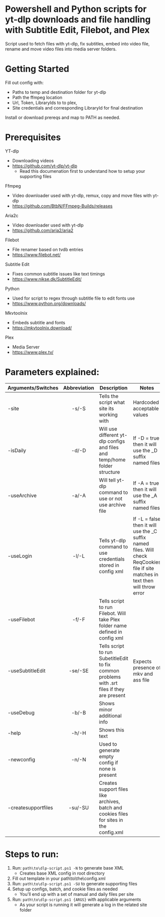 # Powershell and Python scripts for yt-dlp downloads and file handling with Subtitle Edit, Filebot, and Plex

Script used to fetch files with yt-dlp, fix subtitles, embed into video file, rename and move video files into media server folders.

# Getting Started

Fill out config with:
- Paths to temp and destination folder for yt-dlp
- Path the ffmpeg location
- Url, Token, LibraryIds to to plex, 
- Site credentials and corresponding LibraryId for final destination

Install or download prereqs and map to PATH as needed.

# Prerequisites

YT-dlp
- Downloading videos
- https://github.com/yt-dlp/yt-dlp
  - Read this documenation first to understand how to setup your supporting files

Ffmpeg
- Video downloader used with yt-dlp, remux, copy and move files with yt-dlp
- https://github.com/BtbN/FFmpeg-Builds/releases

Aria2c
- Video downloader used with yt-dlp
- https://github.com/aria2/aria2

Filebot
- File renamer based on tvdb entries
- https://www.filebot.net/

Subtitle Edit
- Fixes common subtitle issues like text timings
- https://www.nikse.dk/SubtitleEdit/

Python
- Used for script to regex through subtitle file to edit fonts use
- https://www.python.org/downloads/

Mkvtoolnix
- Embeds subtitle and fonts
- https://mkvtoolnix.download/

Plex
- Media Server
- https://www.plex.tv/

# Parameters explained:
| Arguments/Switches | Abbreviation | Description|Notes|
 :--- | :---: | --- | --- 
|-site|-s/-S|Tells the script what site its working with|Hardcoded acceptable values|
|-isDaily|-d/-D|Will use different yt-dlp configs and files and temp/home folder structure| If -D = true then it will use the \_D suffix named files|
|-useArchive|-a/-A|Will tell yt-dlp command to use or not use archive file| If -A = true then it will use the \_A suffix named files|
|-useLogin|-l/-L|Tells yt-dlp command to use credentials stored in config xml| If -L = false then it will use the \_C suffix named files. Will check ReqCookies file if site matches in text then will throw error|
|-useFilebot|-f/-F|Tells script to run Filebot. Will take Plex folder name defined in config xml| |
|-useSubtitleEdit|-se/-SE|Tells script to run SubetitleEdit to fix common problems with .srt files if they are present| Expects presence of mkv and ass file |
|-useDebug|-b/-B| Shows minor additional info| |
|-help|-h/-H|Shows this text| |
|-newconfig|-n/-N|Used to generate empty config if none is present| |
|-createsupportfiles|-su/-SU|Creates support files like archives, batch and cookies files for sites in the config.xml| |

# Steps to run:
1. Run: `path\to\dlp-script.ps1 -N` to generate base XML
   - Creates base XML config in root directory
2. Fill out template in your path\to\the\config.xml
3. Run: `path\to\dlp-script.ps1 -SU` to generate supporting files
4. Setup up configs, batch, and cookie files as needed
   - You'll end up with a set of manual and daily files per site
5. Run: `path\to\dlp-script.ps1 {ARGS}` with applicable arguments
   - As your script is running it will generate a log in the related site folder
